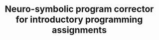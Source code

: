 ---
title: "Neuro-symbolic program corrector for introductory programming assignments"
collection: publications
permalink: /publication/synfix
# venue: 'ECOOP 2023'
paperurl: '/files/synfix.pdf'
link: 'https://dl.acm.org/doi/10.1145/3180155.3180219'
# citation: 'Your Name, You. (2009). &quot;Paper Title Number 1.&quot; <i>Journal 1</i>. 1(1).'
---